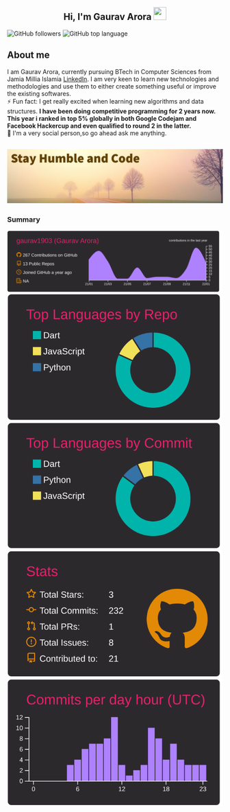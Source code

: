 <h2 align="center">Hi, I'm Gaurav Arora <img src="https://user-images.githubusercontent.com/39955420/147578264-bae0526c-028a-49d2-8af8-d08bb4edbd2a.gif" height="30" width="30"></h2>

![GitHub followers](https://img.shields.io/github/followers/gaurav1903?style=social) 
![GitHub top language](https://img.shields.io/github/languages/top/gaurav1903/shopping_app)

<h2>About me</h2>

I am Gaurav Arora, currently pursuing BTech in Computer Sciences from Jamia Millia Islamia [LinkedIn](https://www.linkedin.com/in/gaurav-arora-05a855198/). I am very keen to learn new technologies and methodologies and use them to either create something useful or improve the existing softwares.  
⚡ Fun fact: I get really excited when learning new algorithms and data structures. <b>I have been doing competitive programming for 2 years now. This year i ranked in top 5% globally in both Google Codejam and Facebook Hackercup and even qualified to round 2 in the latter.</b>  
💬 I'm a very social person,so go ahead ask me anything.
<h2 align="center"><img src="motto.jpg"></h2>
<h3>Summary</h3>


[![](https://raw.githubusercontent.com/gaurav1903/gaurav1903/master/profile-summary-card-output/monokai/0-profile-details.svg)](https://github.com/vn7n24fzkq/github-profile-summary-cards)
[![](https://raw.githubusercontent.com/gaurav1903/gaurav1903/master/profile-summary-card-output/monokai/1-repos-per-language.svg)](https://github.com/vn7n24fzkq/github-profile-summary-cards) [![](https://raw.githubusercontent.com/gaurav1903/gaurav1903/master/profile-summary-card-output/monokai/2-most-commit-language.svg)](https://github.com/vn7n24fzkq/github-profile-summary-cards)
[![](https://raw.githubusercontent.com/gaurav1903/gaurav1903/master/profile-summary-card-output/monokai/3-stats.svg)](https://github.com/vn7n24fzkq/github-profile-summary-cards) [![](https://raw.githubusercontent.com/gaurav1903/gaurav1903/master/profile-summary-card-output/monokai/4-productive-time.svg)](https://github.com/vn7n24fzkq/github-profile-summary-cards)



